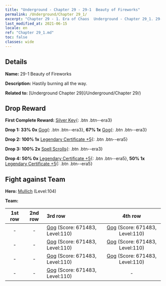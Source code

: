 ```yaml
---
title: "Underground - Chapter 29 - 29-1  Beauty of Fireworks"
permalink: /Underground/Chapter 29_1/
excerpt: "Chapter 29 - 1. Era of Chaos  Underground - Chapter 29_1. 29-1  Beauty of Fireworks"
last_modified_at: 2021-06-15
locale: en
ref: "Chapter 29_1.md"
toc: false
classes: wide
---
```


## Details

 **Name:** 29-1  Beauty of Fireworks

 **Description:**       Hastily burning all the way.

 **Related to:** [Underground Chapter 29](/Underground/Chapter 29/)

## Drop Reward

 **First Complete Reward:** [Silver Key](/Items/con_693/){: .btn .btn--era3}

 **Drop 1:** **33% 0x** [Gog](/Items/unt_227/){: .btn .btn--era3}, **67% 1x** [Gog](/Items/unt_227/){: .btn .btn--era3}

 **Drop 2:** **100% 1x** [Legendary Certificate +5](/Items/mat_102/){: .btn .btn--era5}

 **Drop 3:** **100% 2x** [Spell Scrolls](/Items/con_694/){: .btn .btn--era3}

 **Drop 4:** **50% 0x** [Legendary Certificate +5](/Items/mat_102/){: .btn .btn--era5}, **50% 1x** [Legendary Certificate +5](/Items/mat_102/){: .btn .btn--era5}


## Fight against Team
 **Hero:** [Mullich](/heroes/Mullich/) (Level:104)

 **Team:**


  | 1st row | 2nd row | 3rd row | 4th row |
  |:----:|:----:|:----|:----:|
  | - | - | [Gog](/units/Gog/) (Score: 671483, Level:110)  | [Gog](/units/Gog/) (Score: 671483, Level:110)  |
  | - | - | [Gog](/units/Gog/) (Score: 671483, Level:110)  | [Gog](/units/Gog/) (Score: 671483, Level:110)  |
  | - | - | [Gog](/units/Gog/) (Score: 671483, Level:110)  | [Gog](/units/Gog/) (Score: 671483, Level:110)  |
  | - | - | [Gog](/units/Gog/) (Score: 671483, Level:110)  | - |


